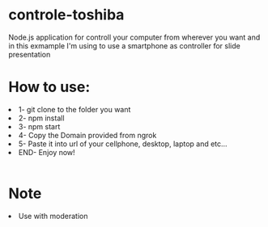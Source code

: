 # controle-toshiba
Node.js application for controll your computer from wherever you want and in this exmample I'm using to use a smartphone as controller for slide presentation

# How to use:
<li>1- git clone to the folder you want</li>
<li>2- npm install</li>
<li>3- npm start</li>
<li>4- Copy the Domain provided from ngrok</li>
<li>5- Paste it into url of your cellphone, desktop, laptop and etc...</li>
<li>END- Enjoy now!</li>
<br/>

#  Note
<li>Use with moderation</li>
